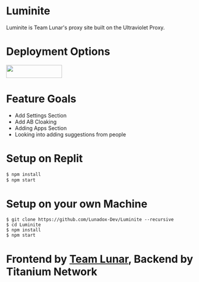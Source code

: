 # Luminite
Luminite is Team Lunar's proxy site built on the Ultraviolet Proxy.

# Deployment Options
<a href="https://replit.com/github/Lunadox-Dev/Luminite"><img src="https://raw.githubusercontent.com/BinBashBanana/deploy-buttons/master/buttons/remade/replit.svg" width="150" height="35"></a>

# Feature Goals
- Add Settings Section
- Add AB Cloaking
- Adding Apps Section
- Looking into adding suggestions from people

# Setup on Replit

```sh
$ npm install
$ npm start
```

# Setup on your own Machine
```
$ git clone https://github.com/Lunadox-Dev/Luminite --recursive
$ cd Luminite
$ npm install
$ npm start
```

# Frontend by <a href="https://discord.gg/dtPSdnfxXJ">Team Lunar</a>, Backend by Titanium Network
